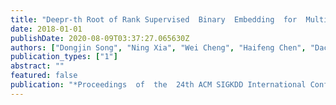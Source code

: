 ```yaml
---
title: "Deepr-th Root of Rank Supervised  Binary  Embedding  for  Multivariate  Time  Series  Retrieval"
date: 2018-01-01
publishDate: 2020-08-09T03:37:27.065630Z
authors: ["Dongjin Song", "Ning Xia", "Wei Cheng", "Haifeng Chen", "Dacheng Tao"]
publication_types: ["1"]
abstract: ""
featured: false
publication: "*Proceedings  of  the  24th ACM SIGKDD International Conference on Knowledge Discovery and Data Mining (KDD)*"
---
```


